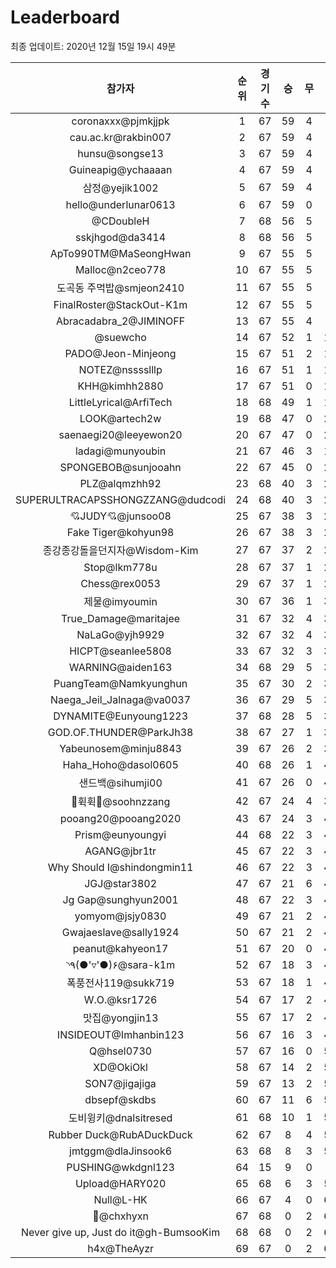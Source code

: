 # Leaderboard
최종 업데이트: 2020년 12월 15일 19시 49분




| 참가자 | 순위 | 경기수 | 승 | 무 | 패 | 승점 |
|:---:|:---:|:---:|:---:|:---:|:---:|:---:|
| coronaxxx@pjmkjjpk | 1 | 67 | 59 | 4 | 4 | 181 |
| cau.ac.kr@rakbin007 | 2 | 67 | 59 | 4 | 4 | 181 |
| hunsu@songse13 | 3 | 67 | 59 | 4 | 4 | 181 |
| Guineapig@ychaaaan | 4 | 67 | 59 | 4 | 4 | 181 |
| 삼정@yejik1002 | 5 | 67 | 59 | 4 | 4 | 181 |
| hello@underlunar0613 | 6 | 67 | 59 | 0 | 8 | 177 |
| @CDoubleH | 7 | 68 | 56 | 5 | 7 | 173 |
| sskjhgod@da3414 | 8 | 68 | 56 | 5 | 7 | 173 |
| ApTo990TM@MaSeongHwan | 9 | 67 | 55 | 5 | 7 | 170 |
| Malloc@n2ceo778 | 10 | 67 | 55 | 5 | 7 | 170 |
| 도곡동 주먹밥@smjeon2410 | 11 | 67 | 55 | 5 | 7 | 170 |
| FinalRoster@StackOut-K1m | 12 | 67 | 55 | 5 | 7 | 170 |
| Abracadabra_2@JIMINOFF | 13 | 67 | 55 | 4 | 8 | 169 |
| @suewcho | 14 | 67 | 52 | 1 | 14 | 157 |
| PADO@Jeon-Minjeong | 15 | 67 | 51 | 2 | 14 | 155 |
| NOTEZ@nsssslllp | 16 | 67 | 51 | 1 | 15 | 154 |
| KHH@kimhh2880 | 17 | 67 | 51 | 0 | 16 | 153 |
| LittleLyrical@ArfiTech | 18 | 68 | 49 | 1 | 18 | 148 |
| LOOK@artech2w | 19 | 68 | 47 | 0 | 21 | 141 |
| saenaegi20@leeyewon20 | 20 | 67 | 47 | 0 | 20 | 141 |
| ladagi@munyoubin | 21 | 67 | 46 | 3 | 18 | 141 |
| SPONGEBOB@sunjooahn | 22 | 67 | 45 | 0 | 22 | 135 |
| PLZ@alqmzhh92 | 23 | 68 | 40 | 3 | 25 | 123 |
| SUPERULTRACAPSSHONGZZANG@dudcodi | 24 | 68 | 40 | 3 | 25 | 123 |
| 💘JUDY💘@junsoo08 | 25 | 67 | 38 | 3 | 26 | 117 |
| Fake Tiger@kohyun98 | 26 | 67 | 38 | 3 | 26 | 117 |
| 종강종강돌을던지자@Wisdom-Kim | 27 | 67 | 37 | 2 | 28 | 113 |
| Stop@lkm778u | 28 | 67 | 37 | 1 | 29 | 112 |
| Chess@rex0053 | 29 | 67 | 37 | 1 | 29 | 112 |
| 제물@imyoumin | 30 | 67 | 36 | 1 | 30 | 109 |
| True_Damage@maritajee | 31 | 67 | 32 | 4 | 31 | 100 |
| NaLaGo@yjh9929 | 32 | 67 | 32 | 4 | 31 | 100 |
| HICPT@seanlee5808 | 33 | 67 | 32 | 3 | 32 | 99 |
| WARNING@aiden163 | 34 | 68 | 29 | 5 | 34 | 92 |
| PuangTeam@Namkyunghun | 35 | 67 | 30 | 2 | 35 | 92 |
| Naega_Jeil_Jalnaga@va0037 | 36 | 67 | 29 | 5 | 33 | 92 |
| DYNAMITE@Eunyoung1223 | 37 | 68 | 28 | 5 | 35 | 89 |
| GOD.OF.THUNDER@ParkJh38 | 38 | 67 | 27 | 1 | 39 | 82 |
| Yabeunosem@minju8843 | 39 | 67 | 26 | 2 | 39 | 80 |
| Haha_Hoho@dasol0605 | 40 | 68 | 26 | 1 | 41 | 79 |
| 샌드백@sihumji00 | 41 | 67 | 26 | 0 | 41 | 78 |
| 💫휙휙💫@soohnzzang | 42 | 67 | 24 | 4 | 39 | 76 |
| pooang20@pooang2020 | 43 | 67 | 24 | 3 | 40 | 75 |
| Prism@eunyoungyi | 44 | 68 | 22 | 3 | 43 | 69 |
| AGANG@jbr1tr | 45 | 67 | 22 | 3 | 42 | 69 |
| Why Should I@shindongmin11 | 46 | 67 | 22 | 3 | 42 | 69 |
| JGJ@star3802 | 47 | 67 | 21 | 6 | 40 | 69 |
| Jg Gap@sunghyun2001 | 48 | 67 | 22 | 3 | 42 | 69 |
| yomyom@jsjy0830 | 49 | 67 | 21 | 2 | 44 | 65 |
| Gwajaeslave@sally1924 | 50 | 67 | 21 | 2 | 44 | 65 |
| peanut@kahyeon17 | 51 | 67 | 20 | 0 | 47 | 60 |
| ◝٩(●'▿'●)۶@sara-k1m | 52 | 67 | 18 | 3 | 46 | 57 |
| 폭풍전사119@sukk719 | 53 | 67 | 18 | 1 | 48 | 55 |
| W.O.@ksr1726 | 54 | 67 | 17 | 2 | 48 | 53 |
| 맛집@yongjin13 | 55 | 67 | 17 | 2 | 48 | 53 |
| INSIDEOUT@Imhanbin123 | 56 | 67 | 16 | 3 | 48 | 51 |
| Q@hsel0730 | 57 | 67 | 16 | 0 | 51 | 48 |
| XD@OkiOkl | 58 | 67 | 14 | 2 | 51 | 44 |
| SON7@jigajiga | 59 | 67 | 13 | 2 | 52 | 41 |
| dbsepf@skdbs | 60 | 67 | 11 | 6 | 50 | 39 |
| 도비윙키@dnalsitresed | 61 | 68 | 10 | 1 | 57 | 31 |
| Rubber Duck@RubADuckDuck | 62 | 67 | 8 | 4 | 55 | 28 |
| jmtggm@dlaJinsook6 | 63 | 68 | 8 | 3 | 57 | 27 |
| PUSHING@wkdgnl123 | 64 | 15 | 9 | 0 | 6 | 27 |
| Upload@HARY020 | 65 | 68 | 6 | 3 | 59 | 21 |
| Null@L-HK | 66 | 67 | 4 | 0 | 63 | 12 |
| 👑@chxhyxn | 67 | 68 | 0 | 2 | 66 | 2 |
| Never give up, Just do it@gh-BumsooKim | 68 | 68 | 0 | 2 | 66 | 2 |
| h4x@TheAyzr | 69 | 67 | 0 | 2 | 65 | 2 |
